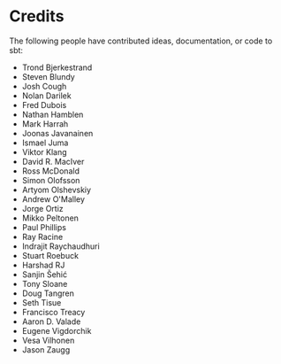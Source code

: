 # Credits

The following people have contributed ideas, documentation, or code to sbt:

* Trond Bjerkestrand
* Steven Blundy
* Josh Cough
* Nolan Darilek
* Fred Dubois
* Nathan Hamblen
* Mark Harrah
* Joonas Javanainen
* Ismael Juma
* Viktor Klang
* David R. MacIver
* Ross McDonald
* Simon Olofsson
* Artyom Olshevskiy
* Andrew O'Malley
* Jorge Ortiz
* Mikko Peltonen
* Paul Phillips
* Ray Racine
* Indrajit Raychaudhuri
* Stuart Roebuck
* Harshad RJ
* Sanjin Šehić
* Tony Sloane
* Doug Tangren
* Seth Tisue
* Francisco Treacy
* Aaron D. Valade
* Eugene Vigdorchik
* Vesa Vilhonen
* Jason Zaugg 
